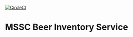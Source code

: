 [![CircleCI](https://circleci.com/gh/GabrielGardev/mssc-beer-inventory-service.svg?style=svg)](https://circleci.com/gh/GabrielGardev/mssc-beer-inventory-service)
# MSSC Beer Inventory Service
